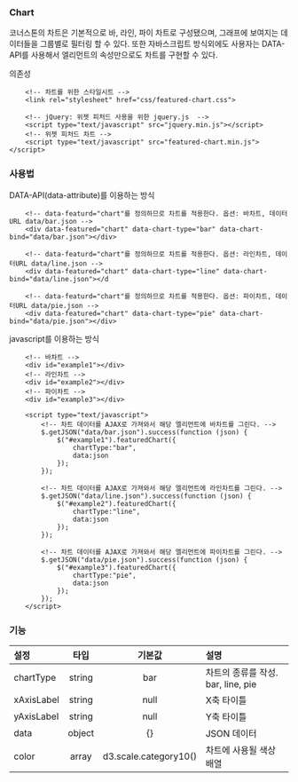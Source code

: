 <!--
layout: 'post'
section: 'Cornerstone Framework'
title: '차트'
outline: '차트'
date: '2012-11-16'
tagstr: 'widget'
subsection: ‘본문’
order: ‘[4, 4, 5]’
-->

### Chart

코너스톤의 차트은 기본적으로 바, 라인, 파이 차트로 구성됐으며, 그래프에 보여지는 데이터들을 그룹별로 필터링 할 수 있다. 또한 자바스크립트 방식외에도
사용자는 DATA-API를 사용해서 엘리먼트의 속성만으로도 차트를 구현할 수 있다.

의존성

```
	<!-- 차트를 위한 스타일시트 -->
	<link rel="stylesheet" href="css/featured-chart.css">
	
	<!-- jQuery: 위젯 피처드 사용을 위한 jquery.js  -->
	<script type="text/javascript" src="jquery.min.js"></script>
	<!-- 위젯 피처드 차트 -->
	<script type="text/javascript" src="featured-chart.min.js"></script>
```

### 사용법

DATA-API(data-attribute)를 이용하는 방식

``` cm
	<!-- data-featurd="chart"를 정의하므로 차트를 적용한다. 옵션: 바차트, 데이터URL data/bar.json -->
    <div data-featured="chart" data-chart-type="bar" data-chart-bind="data/bar.json"></div>

	<!-- data-featurd="chart"를 정의하므로 차트를 적용한다. 옵션: 라인차트, 데이터URL data/line.json -->    
    <div data-featured="chart" data-chart-type="line" data-chart-bind="data/line.json"></d
    
	<!-- data-featurd="chart"를 정의하므로 차트를 적용한다. 옵션: 파이차트, 데이터URL data/pie.json -->
    <div data-featured="chart" data-chart-type="pie" data-chart-bind="data/pie.json"></div>
```

javascript를 이용하는 방식

``` cm
	<!-- 바차트 -->
    <div id="example1"></div>
    <!-- 라인차트 -->
    <div id="example2"></div>
	<!-- 파이차트 -->
    <div id="example3"></div>
    
    <script type="text/javascript">
    	<!-- 차트 데이터를 AJAX로 가져와서 해당 엘리먼트에 바차트를 그린다. -->
	    $.getJSON("data/bar.json").success(function (json) {
		    $("#example1").featuredChart({
			    chartType:"bar",
			    data:json
		    });
	    });
	    
	    <!-- 차트 데이터를 AJAX로 가져와서 해당 엘리먼트에 라인차트를 그린다. -->
		$.getJSON("data/line.json").success(function (json) {
		    $("#example2").featuredChart({
			    chartType:"line",
			    data:json
		    });
	    });
	    
	    <!-- 차트 데이터를 AJAX로 가져와서 해당 엘리먼트에 파이차트를 그린다. -->
		$.getJSON("data/pie.json").success(function (json) {
		    $("#example3").featuredChart({
			    chartType:"pie",
			    data:json
		    });
	    });
    </script>
```

### 기능

설정 | 타입 | 기본값 | 설명
:-- | :-: | :-: | :--
chartType | string | bar | 차트의 종류를 작성. bar, line, pie
xAxisLabel | string | null | X축 타이틀
yAxisLabel | string | null | Y축 타이틀
data | object | {} | JSON 데이터 
color | array | d3.scale.category10() | 차트에 사용될 색상 배열
